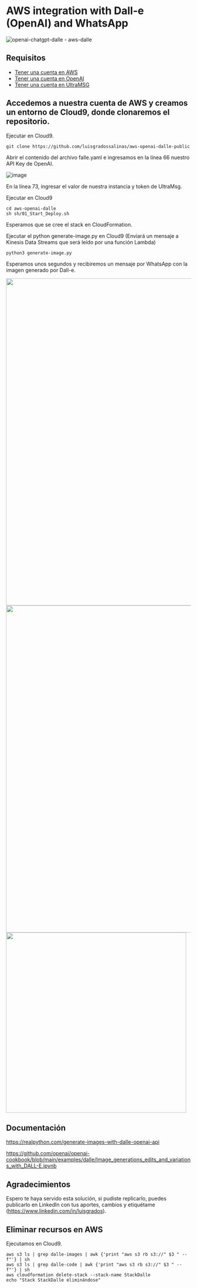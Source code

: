 # AWS integration with Dall-e (OpenAI) and WhatsApp

![openai-chatgpt-dalle - aws-dalle](https://user-images.githubusercontent.com/2066453/235266706-1330bb0d-b68a-4fde-97e7-6b5e868a8339.png)

## Requisitos

- [Tener una cuenta en AWS](https://gist.github.com/luisgradossalinas/c233c0333022c6617dd70609bfdf6441)
- [Tener una cuenta en OpenAI](https://gist.github.com/luisgradossalinas/45c1c5ed27b7f73e0d3cf3bc0fbe846d)
- [Tener una cuenta en UltraMSG](https://gist.github.com/luisgradossalinas/1380c0b42f85ed3a46e7e9ede4249f09)

## Accedemos a nuestra cuenta de AWS y creamos un entorno de Cloud9, donde clonaremos el repositorio.

Ejecutar en Cloud9.

	git clone https://github.com/luisgradossalinas/aws-openai-dalle-public

Abrir el contenido del archivo falle.yaml e ingresamos en la línea 66 nuestro API Key de OpenAI.

![image](https://user-images.githubusercontent.com/2066453/235266795-fc85d4a8-ef15-49ea-93b9-b4a93cabf922.png)

En la línea 73, ingresar el valor de nuestra instancia y token de UltraMsg.

Ejecutar en Cloud9

	cd aws-openai-dalle
	sh sh/01_Start_Deploy.sh

Esperamos que se cree el stack en CloudFormation.

Ejecutar el python generate-image.py en Cloud9 (Enviará un mensaje a Kinesis Data Streams que será leído por una función Lambda)

	python3 generate-image.py

Esperamos unos segundos y recibiremos un mensaje por WhatsApp con la imagen generado por Dall-e.

<img width="891" src="https://user-images.githubusercontent.com/2066453/235746888-fd399803-6466-43ed-aa4a-a94a7439e5f3.png">

<img width="891" src="https://user-images.githubusercontent.com/2066453/235746557-d2619798-95cc-4041-addd-a6a37b9fc004.png">

<img width="491" src="https://user-images.githubusercontent.com/2066453/235746691-7b926dd2-56d9-4451-a53f-17591494b3aa.png">

## Documentación

https://realpython.com/generate-images-with-dalle-openai-api

https://github.com/openai/openai-cookbook/blob/main/examples/dalle/Image_generations_edits_and_variations_with_DALL-E.ipynb

## Agradecimientos

Espero te haya servido esta solución, si pudiste replicarlo, puedes publicarlo en LinkedIn con tus aportes, cambios y etiquétame (https://www.linkedin.com/in/luisgrados).

## Eliminar recursos en AWS

Ejecutamos en Cloud9.

    aws s3 ls | grep dalle-images | awk {'print "aws s3 rb s3://" $3 " --f"'} | sh
    aws s3 ls | grep dalle-code | awk {'print "aws s3 rb s3://" $3 " --f"'} | sh   
    aws cloudformation delete-stack --stack-name StackDalle
    echo "Stack StackDalle eliminándose"

